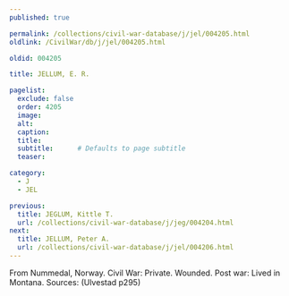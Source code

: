 ```yaml
---
published: true

permalink: /collections/civil-war-database/j/jel/004205.html
oldlink: /CivilWar/db/j/jel/004205.html

oldid: 004205

title: JELLUM, E. R.

pagelist:
  exclude: false
  order: 4205
  image: 
  alt:
  caption:
  title:
  subtitle:      # Defaults to page subtitle
  teaser:

category: 
  - J 
  - JEL

previous:
  title: JEGLUM, Kittle T.
  url: /collections/civil-war-database/j/jeg/004204.html  
next:
  title: JELLUM, Peter A.
  url: /collections/civil-war-database/j/jel/004206.html   
---
```

From Nummedal, Norway. Civil War: Private. Wounded. Post war: Lived in Montana. Sources: (Ulvestad p295)